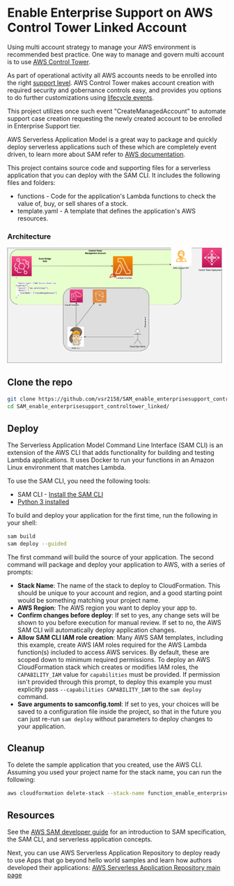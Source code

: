 # Enable Enterprise Support on AWS Control Tower Linked Account 

Using multi account strategy to manage your AWS environment is recommended best practice. One way to manage and govern multi account is to use [AWS Control Tower](https://aws.amazon.com/controltower/).

As part of operational activity all AWS accounts needs to be enrolled into the right [support level](https://aws.amazon.com/premiumsupport/plans/). AWS Control Tower makes account creation with required security and gobernance controls easy, and provides you options to do further customizations using [lifecycle events](https://docs.aws.amazon.com/controltower/latest/userguide/lifecycle-events.html).

This project utilizes once such event "CreateManagedAccount" to automate support case creation requesting the newly created account to be enrolled in Enterprise Support tier. 

AWS Serverless Application Model is a great way to package and quickly deploy serverless applications such of these which are completely event driven, to learn more about SAM refer to [AWS documentation](https://docs.aws.amazon.com/serverless-application-model/latest/developerguide/what-is-sam.html).

This project contains source code and supporting files for a serverless application that you can deploy with the SAM CLI. It includes the following files and folders:

- functions - Code for the application's Lambda functions to check the value of, buy, or sell shares of a stock.
- template.yaml - A template that defines the application's AWS resources.

### Architecture
![](https://github.com/vsr2158/SAM_enable_enterprisesupport_controltower_linked/blob/master/enable_es.drawio.png?raw=1)

## Clone the repo

```bash
git clone https://github.com/vsr2158/SAM_enable_enterprisesupport_controltower_linked.git
cd SAM_enable_enterprisesupport_controltower_linked/
```

## Deploy

The Serverless Application Model Command Line Interface (SAM CLI) is an extension of the AWS CLI that adds functionality for building and testing Lambda applications. It uses Docker to run your functions in an Amazon Linux environment that matches Lambda.

To use the SAM CLI, you need the following tools:

* SAM CLI - [Install the SAM CLI](https://docs.aws.amazon.com/serverless-application-model/latest/developerguide/serverless-sam-cli-install.html)
* [Python 3 installed](https://www.python.org/downloads/)

To build and deploy your application for the first time, run the following in your shell:

```bash
sam build 
sam deploy --guided
```

The first command will build the source of your application. The second command will package and deploy your application to AWS, with a series of prompts:

* **Stack Name**: The name of the stack to deploy to CloudFormation. This should be unique to your account and region, and a good starting point would be something matching your project name.
* **AWS Region**: The AWS region you want to deploy your app to.
* **Confirm changes before deploy**: If set to yes, any change sets will be shown to you before execution for manual review. If set to no, the AWS SAM CLI will automatically deploy application changes.
* **Allow SAM CLI IAM role creation**: Many AWS SAM templates, including this example, create AWS IAM roles required for the AWS Lambda function(s) included to access AWS services. By default, these are scoped down to minimum required permissions. To deploy an AWS CloudFormation stack which creates or modifies IAM roles, the `CAPABILITY_IAM` value for `capabilities` must be provided. If permission isn't provided through this prompt, to deploy this example you must explicitly pass `--capabilities CAPABILITY_IAM` to the `sam deploy` command.
* **Save arguments to samconfig.toml**: If set to yes, your choices will be saved to a configuration file inside the project, so that in the future you can just re-run `sam deploy` without parameters to deploy changes to your application.

## Cleanup

To delete the sample application that you created, use the AWS CLI. Assuming you used your project name for the stack name, you can run the following:

```bash
aws cloudformation delete-stack --stack-name function_enable_enterprisesupport_controltower_linked
```

## Resources

See the [AWS SAM developer guide](https://docs.aws.amazon.com/serverless-application-model/latest/developerguide/what-is-sam.html) for an introduction to SAM specification, the SAM CLI, and serverless application concepts.

Next, you can use AWS Serverless Application Repository to deploy ready to use Apps that go beyond hello world samples and learn how authors developed their applications: [AWS Serverless Application Repository main page](https://aws.amazon.com/serverless/serverlessrepo/)
